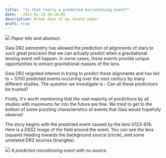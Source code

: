 ```yaml
---
title:  "Is that really a predicted microlensing event?"
date:   2021-01-28 10:18:00
description: Break down of my recent paper
draft: true
---
```


![](http://astrophpeter.github.io/assets/images/flawed_abstract.jpeg)
*Paper title and abstract.*

Gaia DR2 astrometry has allowed the prediction of alignments of stars to such great precision that we can actually predict when a gravitational lensing event will happen. In some cases, these events provide unique opportunities to extract gravitational masses of the lens.

Gaia DR2 reignited interest in trying to predict these alignments and has led to ~ 5700 predicted events occurring over the next century by many different studies.
The question we investigate is - Can all these predictions be trusted?

Firstly,  it's worth mentioning that the vast majority of predictions by all studies with maximums far into the future are fine. We tried to get to the bottom of some puzzling characteristics of events that Gaia would hopefully observe! 

The story begins with the predicted event caused by the lens G123-61A. Here is a DSS2 image of the field around the event. You can see the lens (square) heading towards the background source (circle), and some unrelated DR2 sources (triangles).

![](http://astrophpeter.github.io/assets/images/flawed_no_source.jpeg)
*A predicted microlensing event with no source.*
